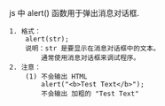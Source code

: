 js 中 alert() 函数用于弹出消息对话框.

```
1. 格式：
	alert(str);
	说明：str 是要显示在消息对话框中的文本。
		通常使用消息对话框来调试程序。
2. 注意：
	(1) 不会输出 HTML
		alert("<b>Test Text</b>");
		不会输出 加粗的 "Test Text"
```



